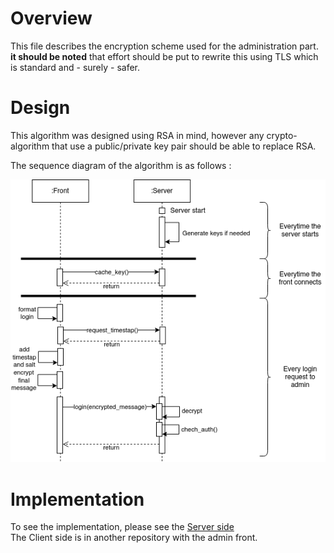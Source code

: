 # Overview

This file describes the encryption scheme used for the administration part.
**it should be noted** that effort should be put to rewrite this using TLS
which is standard and - surely - safer.

# Design

This algorithm was designed using RSA in mind, however any crypto-algorithm
that use a public/private key pair should be able to replace RSA.

The sequence diagram of the algorithm is as follows : 

![encryption_sequence_diagram](./Encryption_scheme.drawio.png)

# Implementation

To see the implementation, please see the [Server side](../../server/routers/check_user.js) \
The Client side is in another repository with the admin front.